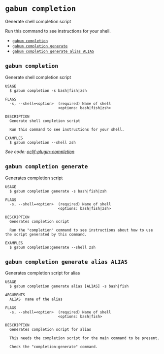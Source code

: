 `gabum completion`
==================

Generate shell completion script

Run this command to see instructions for your shell.

* [`gabum completion`](#gabum-completion)
* [`gabum completion generate`](#gabum-completion-generate)
* [`gabum completion generate alias ALIAS`](#gabum-completion-generate-alias-alias)

## `gabum completion`

Generate shell completion script

```
USAGE
  $ gabum completion -s bash|fish|zsh

FLAGS
  -s, --shell=<option>  (required) Name of shell
                        <options: bash|fish|zsh>

DESCRIPTION
  Generate shell completion script

  Run this command to see instructions for your shell.

EXAMPLES
  $ gabum completion --shell zsh
```

_See code: [oclif-plugin-completion](https://github.com/MunifTanjim/oclif-plugin-completion/blob/0.6.0/src/commands/completion/index.ts)_

## `gabum completion generate`

Generates completion script

```
USAGE
  $ gabum completion generate -s bash|fish|zsh

FLAGS
  -s, --shell=<option>  (required) Name of shell
                        <options: bash|fish|zsh>

DESCRIPTION
  Generates completion script

  Run the "completion" command to see instructions about how to use the script generated by this command.

EXAMPLES
  $ gabum completion:generate --shell zsh
```

## `gabum completion generate alias ALIAS`

Generates completion script for alias

```
USAGE
  $ gabum completion generate alias [ALIAS] -s bash|fish

ARGUMENTS
  ALIAS  name of the alias

FLAGS
  -s, --shell=<option>  (required) Name of shell
                        <options: bash|fish>

DESCRIPTION
  Generates completion script for alias

  This needs the completion script for the main command to be present.

  Check the "completion:generate" command.
```
